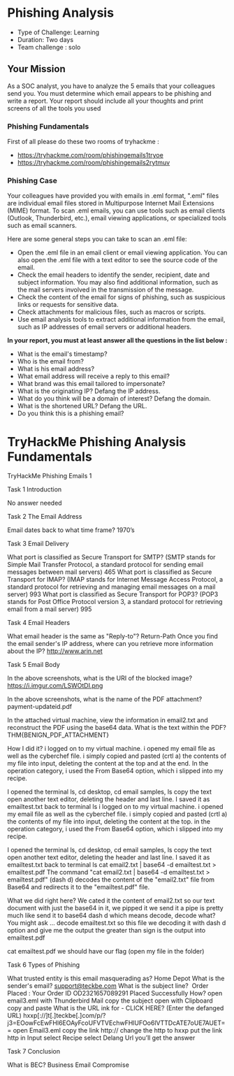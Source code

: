 # Phishing Analysis

- Type of Challenge: Learning
- Duration: Two days
- Team challenge : solo


## Your Mission
As a SOC analyst, you have to analyze the 5 emails that your colleagues send you. You must determine which email appears to be phishing and write a report. Your report should include all your thoughts and print screens of all the tools you used 

### Phishing Fundamentals

First of all please do these two rooms of tryhackme :
- https://tryhackme.com/room/phishingemails1tryoe
- https://tryhackme.com/room/phishingemails2rytmuv


### Phishing Case
Your colleagues have provided you with emails in .eml format, ".eml" files are individual email files stored in Multipurpose Internet Mail Extensions (MIME) format. To scan .eml emails, you can use tools such as email clients (Outlook, Thunderbird, etc.), email viewing applications, or specialized tools such as email scanners.

Here are some general steps you can take to scan an .eml file:

- Open the .eml file in an email client or email viewing application. You can also open the .eml file with a text editor to see the source code of the email.
- Check the email headers to identify the sender, recipient, date and subject information. You may also find additional information, such as the mail servers involved in the transmission of the message.
- Check the content of the email for signs of phishing, such as suspicious links or requests for sensitive data.
- Check attachments for malicious files, such as macros or scripts.
- Use email analysis tools to extract additional information from the email, such as IP addresses of email servers or additional headers.

**In your report, you must at least answer all the questions in the list below :**

- What is the email's timestamp? 
- Who is the email from?
- What is his email address?
- What email address will receive a reply to this email? 
- What brand was this email tailored to impersonate?
- What is the originating IP? Defang the IP address. 
- What do you think will be a domain of interest? Defang the domain.
- What is the shortened URL? Defang the URL.
- Do you think this is a phishing email?

# TryHackMe Phishing Analysis Fundamentals

TryHackMe Phishing Emails 1

Task 1 Introduction

No answer needed

Task 2 The Email Address

Email dates back to what time frame? 
1970’s

Task 3 Email Delivery

What port is classified as Secure Transport for SMTP? 
(SMTP stands for Simple Mail Transfer Protocol, a standard protocol for sending email messages between mail servers)
465
What port is classified as Secure Transport for IMAP?
(IMAP stands for Internet Message Access Protocol, a standard protocol for retrieving and managing email messages on a mail server)
993
What port is classified as Secure Transport for POP3?
(POP3 stands for Post Office Protocol version 3, a standard protocol for retrieving email from a mail server)
995

Task 4 Email Headers

What email header is the same as "Reply-to"?
Return-Path
Once you find the email sender's IP address, where can you retrieve more information about the IP?
http://www.arin.net

Task 5 Email Body

In the above screenshots, what is the URI of the blocked image? 
https://i.imgur.com/LSWOtDI.png

In the above screenshots, what is the name of the PDF attachment?
payment-updateid.pdf

In the attached virtual machine, view the information in email2.txt and reconstruct the PDF using the 
base64 data. What is the text within the PDF?
THM{BENIGN_PDF_ATTACHMENT}



How I did it?
i logged on to my virtual machine. i opened my email file as well as the cyberchef file. i simply copied and pasted (crtl a) the contents of my file into input, deleting the content at the top and at the end. 
In the operation category, i used the From Base64 option, which i slipped into my recipe.

I opened the terminal 
ls, 
cd desktop, 
cd email samples, ls 
copy the text open another text editor, 
deleting the header and last line. 
I saved it as emailtest.txt
back to terminal
ls 
i logged on to my virtual machine. i opened my email file as well as the cyberchef file. i simply copied and pasted (crtl a) the contents of my file into input, deleting the content at the top. in the operation category, i used the From Base64 option, which i slipped into my recipe.

I opened the terminal 
ls, cd desktop, cd email samples, ls 
copy the text open another text editor, deleting the header and last line. I saved it as emailtest.txt
back to terminal
ls 
cat email2.txt | base64 -d emailtest.txt > emailtest.pdf
The command "cat email2.txt | base64 -d emailtest.txt > emailtest.pdf" (dash d) decodes the content of the "email2.txt" file from Base64 and redirects it to the "emailtest.pdf" file.

What we did right here?
We cated it the content of email2.txt so our text document with just the base64 in it, we pipped it we send it a pipe is pretty much like send it to base64 dash d which means decode, decode what? You might ask … decode emailtest.txt so this file we decoding it with dash d option and give me the output the greater than sign is the output into emailtest.pdf 


cat emailtest.pdf
we should have our flag
(open my file in the folder)

Task 6 Types of Phishing

What trusted entity is this email masquerading as?
Home Depot
What is the sender's email?
support@teckbe.com
What is the subject line? 
Order Placed : Your Order ID OD2321657089291 Placed Successfully
How?
open email3.eml with Thunderbird Mail
copy the subject 
open with Clipboard
copy and paste 
What is the URL ink for - CLICK HERE? (Enter the defanged URL)
hxxp[://]t[.]teckbe[.]com/p/?j3=EOowFcEwFHl6EOAyFcoUFVTVEchwFHlUFOo6lVTTDcATE7oUE7AUET==
open  Email3.eml 
copy the link http://  change the http to hxxp
put the link http in Input
select Recipe select Delang Url you’ll get the answer


Task 7 Conclusion

What is BEC?
Business Email Compromise
